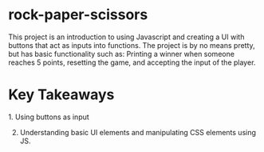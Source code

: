 # rock-paper-scissors

This project is an introduction to using Javascript and creating a UI with buttons that act as inputs into functions. The project is by no means pretty, but has basic functionality such as: Printing a winner when someone reaches 5 points, resetting the game, and accepting the input of the player. 

<h1> Key Takeaways </h1>
1. Using buttons as input

2. Understanding basic UI elements and manipulating CSS elements using JS.
